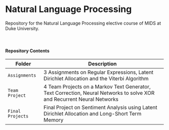 # Natural Language Processing

Repository for the Natural Language Processing elective course of MIDS at Duke University.
<br><br>
<br>

#### Repository Contents

| Folder | Description |
| --- |---|
| `Assignments`        | 3 Assignments on Regular Expressions, Latent Dirichlet Allocation and the Viterbi Algorithm      |
| `Team Project`       | 4 Team Projects on a Markov Text Generator, Text Correction, Neural Networks to solve XOR and Recurrent Neural Networks |
| `Final Projects`     | Final Project on Sentiment Analysis using Latent Dirichlet Allocation and Long-Short Term Memory |
